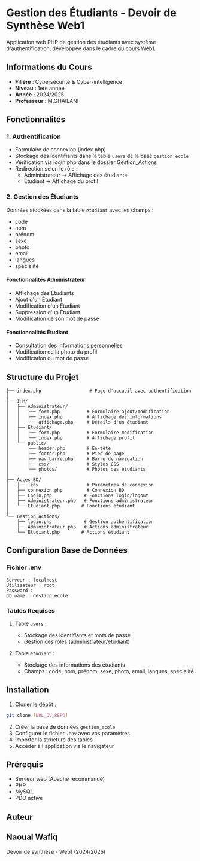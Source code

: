 # Gestion des Étudiants - Devoir de Synthèse Web1

Application web PHP de gestion des étudiants avec système d'authentification, développée dans le cadre du cours Web1.

## Informations du Cours
- **Filière** : Cybersécurité & Cyber-intelligence
- **Niveau** : 1ère année
- **Année** : 2024/2025
- **Professeur** : M.GHAILANI

## Fonctionnalités

### 1. Authentification
- Formulaire de connexion (index.php)
- Stockage des identifiants dans la table `users` de la base `gestion_ecole`
- Vérification via login.php dans le dossier Gestion_Actions
- Redirection selon le rôle :
  - Administrateur → Affichage des étudiants
  - Étudiant → Affichage du profil

### 2. Gestion des Étudiants
Données stockées dans la table `etudiant` avec les champs :
- code
- nom
- prénom
- sexe
- photo
- email
- langues
- spécialité

#### Fonctionnalités Administrateur
- Affichage des Étudiants
- Ajout d'un Étudiant
- Modification d'un Étudiant
- Suppression d'un Étudiant
- Modification de son mot de passe

#### Fonctionnalités Étudiant
- Consultation des informations personnelles
- Modification de la photo du profil
- Modification du mot de passe

## Structure du Projet

```
├── index.php                  # Page d'accueil avec authentification
│
├── IHM/
│   ├── Administrateur/
│   │   ├── form.php          # Formulaire ajout/modification
│   │   ├── index.php         # Affichage des informations
│   │   └── affichage.php     # Détails d'un étudiant
│   ├── Etudiant/
│   │   ├── form.php          # Formulaire modification
│   │   └── index.php         # Affichage profil
│   └── public/
│       ├── header.php        # En-tête
│       ├── footer.php        # Pied de page
│       ├── nav_barre.php     # Barre de navigation
│       ├── css/              # Styles CSS
│       └── photos/           # Photos des étudiants
│
├── Acces_BD/
│   ├── .env                  # Paramètres de connexion
│   ├── connexion.php         # Connexion BD
│   ├── Login.php            # Fonctions login/logout
│   ├── Administrateur.php   # Fonctions administrateur
│   └── Etudiant.php        # Fonctions étudiant
│
└── Gestion_Actions/
    ├── login.php            # Gestion authentification
    ├── Administrateur.php   # Actions administrateur
    └── Etudiant.php        # Actions étudiant
```

## Configuration Base de Données

### Fichier .env
```
Serveur : localhost
Utilisateur : root
Password : 
db_name : gestion_ecole
```

### Tables Requises
1. Table `users` :
   - Stockage des identifiants et mots de passe
   - Gestion des rôles (administrateur/étudiant)

2. Table `etudiant` :
   - Stockage des informations des étudiants
   - Champs : code, nom, prénom, sexe, photo, email, langues, spécialité

## Installation
1. Cloner le dépôt :
```bash
git clone [URL_DU_REPO]
```
2. Créer la base de données `gestion_ecole`
3. Configurer le fichier `.env` avec vos paramètres
4. Importer la structure des tables
5. Accéder à l'application via le navigateur

## Prérequis

- Serveur web (Apache recommandé)
- PHP
- MySQL
- PDO activé

## Auteur

Naoual Wafiq
---
Devoir de synthèse - Web1 (2024/2025)
